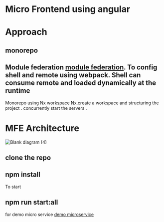 

# Micro Frontend using angular

# Approach
## monorepo
## Module federation [module federation](https://webpack.js.org/concepts/module-federation/). To config shell and remote using webpack. Shell can consume remote and loaded dynamically at the runtime

Monorepo using Nx workspace [Nx](https://nx.dev).create a workspace and structuring the project . concurrently start the servers .

# MFE Architecture
![Blank diagram (4)](https://user-images.githubusercontent.com/56244773/169873665-0ce56454-d081-492b-a50a-92de2c23b413.jpeg)

## clone the repo

## npm install

To start
## npm run start:all

for demo micro service [demo microservice](https://github.com/bhuvaneshwararaja/demo-microservices)





